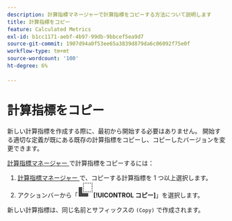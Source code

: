```yaml
---
description: 計算指標マネージャーで計算指標をコピーする方法について説明します
title: 計算指標をコピー
feature: Calculated Metrics
exl-id: b1cc1171-aebf-4b97-99db-9bbcef5ea9d7
source-git-commit: 1907d94a0f53ee65a3839d879da6c06092f75e0f
workflow-type: tm+mt
source-wordcount: '100'
ht-degree: 6%

---
```


# 計算指標をコピー

新しい計算指標を作成する際に、最初から開始する必要はありません。 開始する適切な定義が既にある既存の計算指標をコピーし、コピーしたバージョンを変更できます。

[ 計算指標マネージャー ](cm-manager.md) で計算指標をコピーするには：

1. [ 計算指標マネージャー ](cm-manager.md) で、コピーする計算指標を 1 つ以上選択します。
1. アクションバーから「![ コピー ](/help/assets/icons/Copy.svg)**[!UICONTROL コピー]**」を選択します。

新しい計算指標は、同じ名前とサフィックスの `(Copy)` で作成されます。
